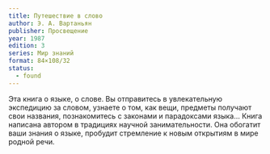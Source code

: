 ```yaml
---
title: Путешествие в слово
author: Э. А. Вартаньян
publisher: Просвещение
year: 1987
edition: 3
series: Мир знаний
format: 84×108/32
status:
  - found
---
```


Эта книга о языке, о слове. Вы отправитесь в увлекательную экспедицию за словом, узнаете о том, как вещи, предметы получают свои названия, познакомитесь с законами и парадоксами языка…
Книга написана автором в традициях научной занимательности. Она обогатит ваши знания о языке, пробудит стремление к новым открытиям в мире родной речи.
